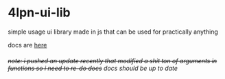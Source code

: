 # 4lpn-ui-lib
simple usage ui library made in js that can be used for practically anything

docs are [here](https://github.com/4lpndev/4lpn-ui-lib/blob/main/DOCS.md)

###### ~~note: i pushed an update recently that modified a shit ton of arguments in functions so i need to re-do docs~~ docs should be up to date